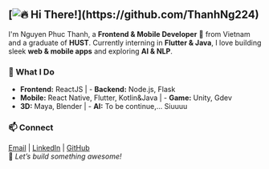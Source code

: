  ## [![🔥 Hi There!](https://readme-typing-svg.herokuapp.com?font=Fira+Code&size=35&duration=2000&pause=1000&color=FF5733&center=true&vCenter=true&width=600&lines=Hi+There!+👋;I'm+Thanh!+🚀;Frontend+%26+Mobile+Dev;Flutter+%7C+React+%7C+More...;Let's+Conquer+The+Greatness!)](https://github.com/ThanhNg224)
I'm Nguyen Phuc Thanh, a **Frontend & Mobile Developer** 🚀 from Vietnam and a graduate of **HUST**. Currently interning in **Flutter & Java**, I love building sleek **web & mobile apps** and exploring **AI & NLP**.  
### 🔭 What I Do  
- **Frontend:** ReactJS                               |                   - **Backend:** Node.js, Flask
- **Mobile:** React Native, Flutter, Kotlin&Java      |                   - **Game:** Unity, Gdev
- **3D:** Maya, Blender                               |                   - **AI:** To be continue,...
 Siuuuu
### 📫 Connect  
[Email](mailto:thanhng224@gmail.com) | [LinkedIn](https://www.linkedin.com/in/your-profile) | [GitHub](https://github.com/ThanhNg224)  
🚀 *Let’s build something awesome!*  
